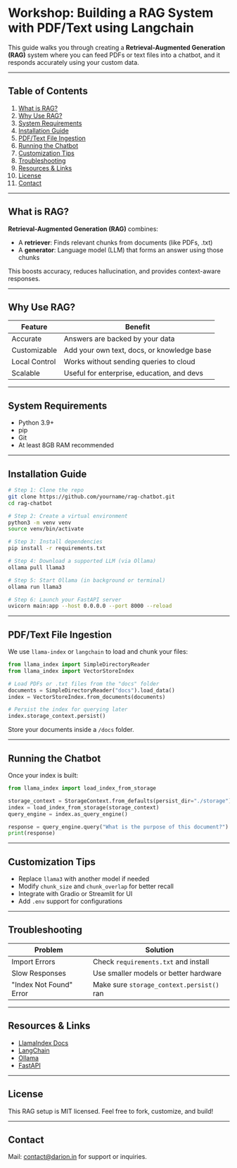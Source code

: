 # Workshop: Building a RAG System with PDF/Text using Langchain

This guide walks you through creating a **Retrieval-Augmented Generation (RAG)** system where you can feed PDFs or text files into a chatbot, and it responds accurately using your custom data.

---

## Table of Contents

1. [What is RAG?](#what-is-rag)
2. [Why Use RAG?](#why-use-rag)
3. [System Requirements](#system-requirements)
4. [Installation Guide](#installation-guide)
5. [PDF/Text File Ingestion](#pdftext-file-ingestion)
6. [Running the Chatbot](#running-the-chatbot)
7. [Customization Tips](#customization-tips)
8. [Troubleshooting](#troubleshooting)
9. [Resources & Links](#resources--links)
10. [License](#license)
11. [Contact](#contact)

---

## What is RAG?

**Retrieval-Augmented Generation (RAG)** combines:

* A **retriever**: Finds relevant chunks from documents (like PDFs, .txt)
* A **generator**: Language model (LLM) that forms an answer using those chunks

This boosts accuracy, reduces hallucination, and provides context-aware responses.

---

## Why Use RAG?

| Feature       | Benefit                                    |
| ------------- | ------------------------------------------ |
| Accurate      | Answers are backed by your data            |
| Customizable  | Add your own text, docs, or knowledge base |
| Local Control | Works without sending queries to cloud     |
| Scalable      | Useful for enterprise, education, and devs |

---

## System Requirements

* Python 3.9+
* pip
* Git
* At least 8GB RAM recommended

---

## Installation Guide

```bash
# Step 1: Clone the repo
git clone https://github.com/yourname/rag-chatbot.git
cd rag-chatbot

# Step 2: Create a virtual environment
python3 -m venv venv
source venv/bin/activate

# Step 3: Install dependencies
pip install -r requirements.txt

# Step 4: Download a supported LLM (via Ollama)
ollama pull llama3

# Step 5: Start Ollama (in background or terminal)
ollama run llama3

# Step 6: Launch your FastAPI server
uvicorn main:app --host 0.0.0.0 --port 8000 --reload
```

---

## PDF/Text File Ingestion

We use `llama-index` or `langchain` to load and chunk your files:

```python
from llama_index import SimpleDirectoryReader
from llama_index import VectorStoreIndex

# Load PDFs or .txt files from the "docs" folder
documents = SimpleDirectoryReader("docs").load_data()
index = VectorStoreIndex.from_documents(documents)

# Persist the index for querying later
index.storage_context.persist()
```

Store your documents inside a `/docs` folder.

---

## Running the Chatbot

Once your index is built:

```python
from llama_index import load_index_from_storage

storage_context = StorageContext.from_defaults(persist_dir="./storage")
index = load_index_from_storage(storage_context)
query_engine = index.as_query_engine()

response = query_engine.query("What is the purpose of this document?")
print(response)
```

---

## Customization Tips

* Replace `llama3` with another model if needed
* Modify `chunk_size` and `chunk_overlap` for better recall
* Integrate with Gradio or Streamlit for UI
* Add `.env` support for configurations

---

## Troubleshooting

| Problem                 | Solution                                  |
| ----------------------- | ----------------------------------------- |
| Import Errors           | Check `requirements.txt` and install      |
| Slow Responses          | Use smaller models or better hardware     |
| "Index Not Found" Error | Make sure `storage_context.persist()` ran |

---

## Resources & Links

* [LlamaIndex Docs](https://docs.llamaindex.ai/)
* [LangChain](https://docs.langchain.com/)
* [Ollama](https://ollama.com)
* [FastAPI](https://fastapi.tiangolo.com/)

---

## License

This RAG setup is MIT licensed. Feel free to fork, customize, and build!

---

## Contact

Mail: contact@darion.in for support or inquiries.
